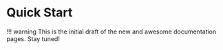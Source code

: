 <!--
SPDX-FileCopyrightText: © 2024 Siemens Healthcare GmbH
SPDX-License-Identifier: MIT
-->

# Quick Start
!!! warning
    This is the initial draft of the new and awesome documentation pages. Stay tuned!